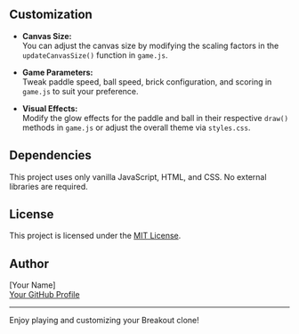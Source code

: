 ## Customization

- **Canvas Size:**  
  You can adjust the canvas size by modifying the scaling factors in the `updateCanvasSize()` function in `game.js`.

- **Game Parameters:**  
  Tweak paddle speed, ball speed, brick configuration, and scoring in `game.js` to suit your preference.

- **Visual Effects:**  
  Modify the glow effects for the paddle and ball in their respective `draw()` methods in `game.js` or adjust the overall theme via `styles.css`.

## Dependencies

This project uses only vanilla JavaScript, HTML, and CSS. No external libraries are required.

## License

This project is licensed under the [MIT License](LICENSE).

## Author

[Your Name]  
[Your GitHub Profile](https://github.com/your-github-username)

---

Enjoy playing and customizing your Breakout clone!
